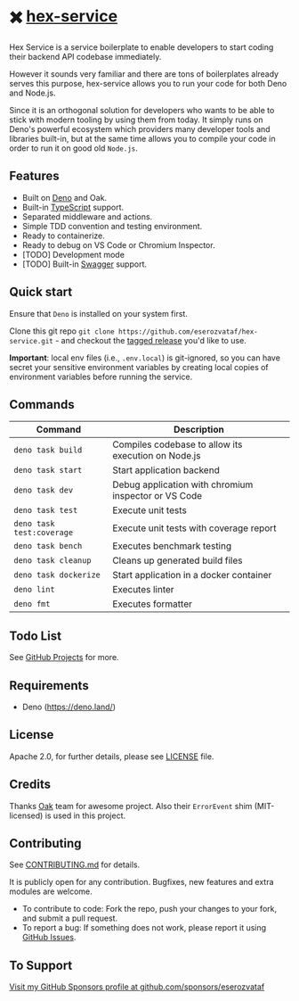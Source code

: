 # ✖️ [hex-service](https://github.com/eserozvataf/hex-service)

Hex Service is a service boilerplate to enable developers to start coding their backend API codebase immediately.

However it sounds very familiar and there are tons of boilerplates already serves this purpose, hex-service allows you to run your code for both Deno and Node.js.

Since it is an orthogonal solution for developers who wants to be able to stick with modern tooling by using them from today. It simply runs on Deno's powerful ecosystem which providers many developer tools and libraries built-in, but at the same time allows you to compile your code in order to run it on good old `Node.js`.


## Features

* Built on [Deno](https://deno.land) and Oak.
* Built-in [TypeScript](https://www.typescriptlang.org/) support.
* Separated middleware and actions.
* Simple TDD convention and testing environment.
* Ready to containerize.
* Ready to debug on VS Code or Chromium Inspector.
* [TODO] Development mode
* [TODO] Built-in [Swagger](https://swagger.io) support.


## Quick start

Ensure that `Deno` is installed on your system first.

Clone this git repo `git clone
   https://github.com/eserozvataf/hex-service.git` - and checkout the [tagged
   release](https://github.com/eserozvataf/hex-service/releases) you'd like to
   use.

**Important**: local env files (i.e., `.env.local`) is git-ignored, so you can
have secret your sensitive environment variables by creating local copies of
environment variables before running the service.


## Commands

| Command                    | Description                                          |
|----------------------------|------------------------------------------------------|
| `deno task build`          | Compiles codebase to allow its execution on Node.js  |
| `deno task start`          | Start application backend                            |
| `deno task dev`            | Debug application with chromium inspector or VS Code |
| `deno task test`           | Execute unit tests                                   |
| `deno task test:coverage`  | Execute unit tests with coverage report              |
| `deno task bench`          | Executes benchmark testing                           |
| `deno task cleanup`        | Cleans up generated build files                      |
| `deno task dockerize`      | Start application in a docker container              |
| `deno lint`                | Executes linter                                      |
| `deno fmt`                 | Executes formatter                                   |


## Todo List

See [GitHub Projects](https://github.com/eserozvataf/hex-service/projects) for more.


## Requirements

* Deno (https://deno.land/)


## License

Apache 2.0, for further details, please see [LICENSE](LICENSE) file.


## Credits

Thanks [Oak](https://github.com/oakserver/oak) team for awesome project. Also their `ErrorEvent` shim (MIT-licensed) is used in this project.


## Contributing

See [CONTRIBUTING.md](CONTRIBUTING.md) for details.

It is publicly open for any contribution. Bugfixes, new features and extra modules are welcome.

* To contribute to code: Fork the repo, push your changes to your fork, and submit a pull request.
* To report a bug: If something does not work, please report it using [GitHub Issues](https://github.com/eserozvataf/hex-service/issues).


## To Support

[Visit my GitHub Sponsors profile at github.com/sponsors/eserozvataf](https://github.com/sponsors/eserozvataf)

